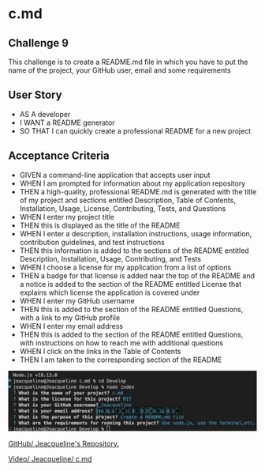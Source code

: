 # c.md

## Challenge 9
 This challenge is to create a README.md file in which you have to put the name of the project, your GitHub user, email and some requirements
## User Story
- AS A developer
- I WANT a README generator
- SO THAT I can quickly create a professional README for a new project

## Acceptance Criteria
- GIVEN a command-line application that accepts user input
- WHEN I am prompted for information about my application repository
- THEN a high-quality, professional README.md is generated with the title of my project and sections entitled Description, Table of Contents, Installation, Usage, License, Contributing, Tests, and Questions
- WHEN I enter my project title
- THEN this is displayed as the title of the README
- WHEN I enter a description, installation instructions, usage information, contribution guidelines, and test instructions
- THEN this information is added to the sections of the README entitled Description, Installation, Usage, Contributing, and Tests
- WHEN I choose a license for my application from a list of options
- THEN a badge for that license is added near the top of the README and a notice is added to the section of the README entitled License that explains which license the application is covered under
- WHEN I enter my GitHub username
- THEN this is added to the section of the README entitled Questions, with a link to my GitHub profile
- WHEN I enter my email address
- THEN this is added to the section of the README entitled Questions, with instructions on how to reach me with additional questions
- WHEN I click on the links in the Table of Contents
- THEN I am taken to the corresponding section of the README


![Reference image.](./images/c.png)

[GitHub/ Jeacqueline's Repository.](https://github.com/Jeacqueline/c.md)

[Video/ Jeacqueline/ c.md](https://drive.google.com/file/d/1rBYb0xKrzh7R4KrGsU9bu2S4JcMFqJU7/view)
